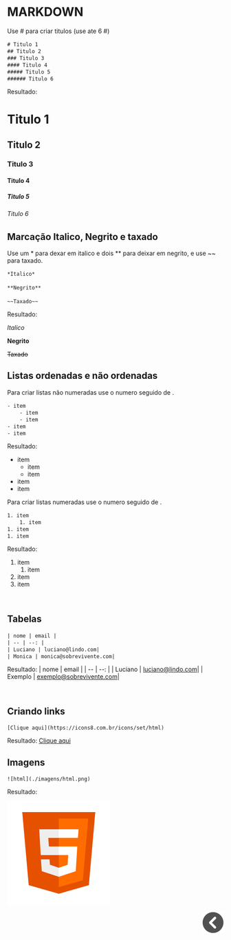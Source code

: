 # MARKDOWN

Use # para criar titulos (use ate 6 #)
```
# Titulo 1
## Titulo 2
### Titulo 3
#### Titulo 4
##### Titulo 5
###### Titulo 6
```
Resultado:

# Titulo 1
## Titulo 2
### Titulo 3
#### Titulo 4
##### Titulo 5
###### Titulo 6

## Marcação Italico, Negrito e taxado

Use um * para dexar em italico e dois ** para deixar em negrito, e use ~~ para taxado.
```
*Italico*

**Negrito**

~~Taxado~~
```
Resultado:

*Italico*

**Negrito**

~~Taxado~~

## Listas ordenadas e não ordenadas

Para criar listas não numeradas use o numero seguido de .
```
- item
    - item
    - item
- item
- item
```
Resultado:
- item
    - item
    - item
- item
- item

Para criar listas numeradas use o numero seguido de .
```
1. item
    1. item
1. item
1. item
```
Resultado:
1. item
    1. item
1. item
1. item

<br>

## Tabelas
```
| nome | email |
| -- | --: |
| Luciano | luciano@lindo.com|
| Monica | monica@sobrevivente.com|
```
Resultado:
| nome | email |
| -- | --: |
| Luciano | luciano@lindo.com|
| Exemplo | exemplo@sobrevivente.com|

<br>

## Criando links

```
[Clique aqui](https://icons8.com.br/icons/set/html)
```
Resultado:
[Clique aqui](https://icons8.com.br/icons/set/html)

## Imagens

```
![html](./imagens/html.png)

```
Resultado:

![html](../imagens/html.png)

<div style="text-align: right">

[![voltar](../imagens/icons8-voltar-50.png)](../README.md)

</div>